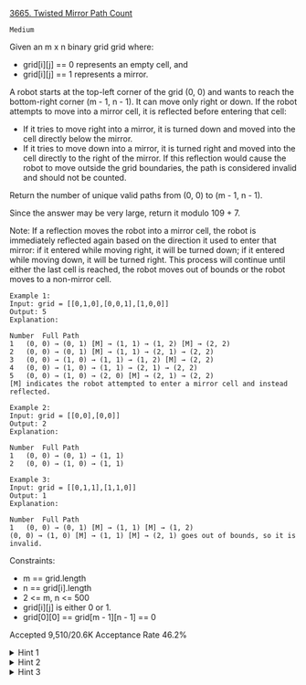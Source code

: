 [3665. Twisted Mirror Path Count](https://leetcode.com/problems/twisted-mirror-path-count/)

`Medium`

Given an m x n binary grid grid where:

- grid[i][j] == 0 represents an empty cell, and
- grid[i][j] == 1 represents a mirror.

A robot starts at the top-left corner of the grid (0, 0) and wants to reach the bottom-right corner (m - 1, n - 1). It can move only right or down. If the robot attempts to move into a mirror cell, it is reflected before entering that cell:

- If it tries to move right into a mirror, it is turned down and moved into the cell directly below the mirror.
- If it tries to move down into a mirror, it is turned right and moved into the cell directly to the right of the mirror.
If this reflection would cause the robot to move outside the grid boundaries, the path is considered invalid and should not be counted.

Return the number of unique valid paths from (0, 0) to (m - 1, n - 1).

Since the answer may be very large, return it modulo 109 + 7.

Note: If a reflection moves the robot into a mirror cell, the robot is immediately reflected again based on the direction it used to enter that mirror: if it entered while moving right, it will be turned down; if it entered while moving down, it will be turned right. This process will continue until either the last cell is reached, the robot moves out of bounds or the robot moves to a non-mirror cell.

```
Example 1:
Input: grid = [[0,1,0],[0,0,1],[1,0,0]]
Output: 5
Explanation:

Number	Full Path
1	(0, 0) → (0, 1) [M] → (1, 1) → (1, 2) [M] → (2, 2)
2	(0, 0) → (0, 1) [M] → (1, 1) → (2, 1) → (2, 2)
3	(0, 0) → (1, 0) → (1, 1) → (1, 2) [M] → (2, 2)
4	(0, 0) → (1, 0) → (1, 1) → (2, 1) → (2, 2)
5	(0, 0) → (1, 0) → (2, 0) [M] → (2, 1) → (2, 2)
[M] indicates the robot attempted to enter a mirror cell and instead reflected.

Example 2:
Input: grid = [[0,0],[0,0]]
Output: 2
Explanation:

Number	Full Path
1	(0, 0) → (0, 1) → (1, 1)
2	(0, 0) → (1, 0) → (1, 1)

Example 3:
Input: grid = [[0,1,1],[1,1,0]]
Output: 1
Explanation:

Number	Full Path
1	(0, 0) → (0, 1) [M] → (1, 1) [M] → (1, 2)
(0, 0) → (1, 0) [M] → (1, 1) [M] → (2, 1) goes out of bounds, so it is invalid.
```

Constraints:

- m == grid.length
- n == grid[i].length
- 2 <= m, n <= 500
- grid[i][j] is either 0 or 1.
- grid[0][0] == grid[m - 1][n - 1] == 0
 

Accepted
9,510/20.6K
Acceptance Rate
46.2%

<details>
<summary>Hint 1</summary>

Precompute, for each cell and each move (right/down), where you actually land if there’s a mirror next—store these "jump" targets in a go[i][j][0/1] table.

</details>
<details>
<summary>Hint 2</summary>

Let dp[i][j] = number of ways to reach (i,j); set dp[0][0] = 1, then scan cells in row‑major order and for each dp[i][j] > 0 add dp[i][j] into dp[x][y] for both precomputed moves.

</details>
<details>
<summary>Hint 3</summary>

Always take additions modulo 109+7, and skip any jump target that falls outside the grid.

</details>